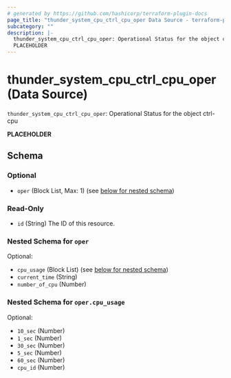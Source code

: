 ```yaml
---
# generated by https://github.com/hashicorp/terraform-plugin-docs
page_title: "thunder_system_cpu_ctrl_cpu_oper Data Source - terraform-provider-thunder"
subcategory: ""
description: |-
  thunder_system_cpu_ctrl_cpu_oper: Operational Status for the object ctrl-cpu
  PLACEHOLDER
---
```


# thunder_system_cpu_ctrl_cpu_oper (Data Source)

`thunder_system_cpu_ctrl_cpu_oper`: Operational Status for the object ctrl-cpu

__PLACEHOLDER__



<!-- schema generated by tfplugindocs -->
## Schema

### Optional

- `oper` (Block List, Max: 1) (see [below for nested schema](#nestedblock--oper))

### Read-Only

- `id` (String) The ID of this resource.

<a id="nestedblock--oper"></a>
### Nested Schema for `oper`

Optional:

- `cpu_usage` (Block List) (see [below for nested schema](#nestedblock--oper--cpu_usage))
- `current_time` (String)
- `number_of_cpu` (Number)

<a id="nestedblock--oper--cpu_usage"></a>
### Nested Schema for `oper.cpu_usage`

Optional:

- `10_sec` (Number)
- `1_sec` (Number)
- `30_sec` (Number)
- `5_sec` (Number)
- `60_sec` (Number)
- `cpu_id` (Number)


